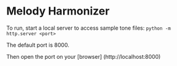 # Melody Harmonizer

To run, start a local server to access sample tone files:
`python -m http.server <port>`

The default port is 8000.

Then open the port on your [browser] (http://localhost:8000)
